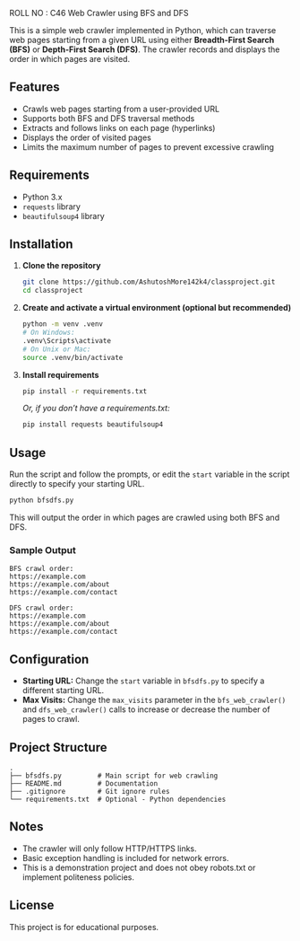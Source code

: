 ROLL NO : C46
 Web Crawler using BFS and DFS

This is a simple web crawler implemented in Python, which can traverse web pages starting from a given URL using either **Breadth-First Search (BFS)** or **Depth-First Search (DFS)**. The crawler records and displays the order in which pages are visited.

## Features

- Crawls web pages starting from a user-provided URL
- Supports both BFS and DFS traversal methods
- Extracts and follows links on each page (hyperlinks)
- Displays the order of visited pages
- Limits the maximum number of pages to prevent excessive crawling

## Requirements

- Python 3.x
- `requests` library
- `beautifulsoup4` library

## Installation

1. **Clone the repository**
   ```bash
   git clone https://github.com/AshutoshMore142k4/classproject.git
   cd classproject
   ```

2. **Create and activate a virtual environment (optional but recommended)**
   ```bash
   python -m venv .venv
   # On Windows:
   .venv\Scripts\activate
   # On Unix or Mac:
   source .venv/bin/activate
   ```

3. **Install requirements**
   ```bash
   pip install -r requirements.txt
   ```
   *Or, if you don’t have a requirements.txt:*
   ```bash
   pip install requests beautifulsoup4
   ```

## Usage

Run the script and follow the prompts, or edit the `start` variable in the script directly to specify your starting URL.

```bash
python bfsdfs.py
```
This will output the order in which pages are crawled using both BFS and DFS.

### Sample Output

```
BFS crawl order:
https://example.com
https://example.com/about
https://example.com/contact

DFS crawl order:
https://example.com
https://example.com/about
https://example.com/contact
```

## Configuration

- **Starting URL:** Change the `start` variable in `bfsdfs.py` to specify a different starting URL.
- **Max Visits:** Change the `max_visits` parameter in the `bfs_web_crawler()` and `dfs_web_crawler()` calls to increase or decrease the number of pages to crawl.

## Project Structure

```
.
├── bfsdfs.py         # Main script for web crawling
├── README.md         # Documentation
├── .gitignore        # Git ignore rules
└── requirements.txt  # Optional - Python dependencies
```

## Notes

- The crawler will only follow HTTP/HTTPS links.
- Basic exception handling is included for network errors.
- This is a demonstration project and does not obey robots.txt or implement politeness policies.

## License

This project is for educational purposes.

